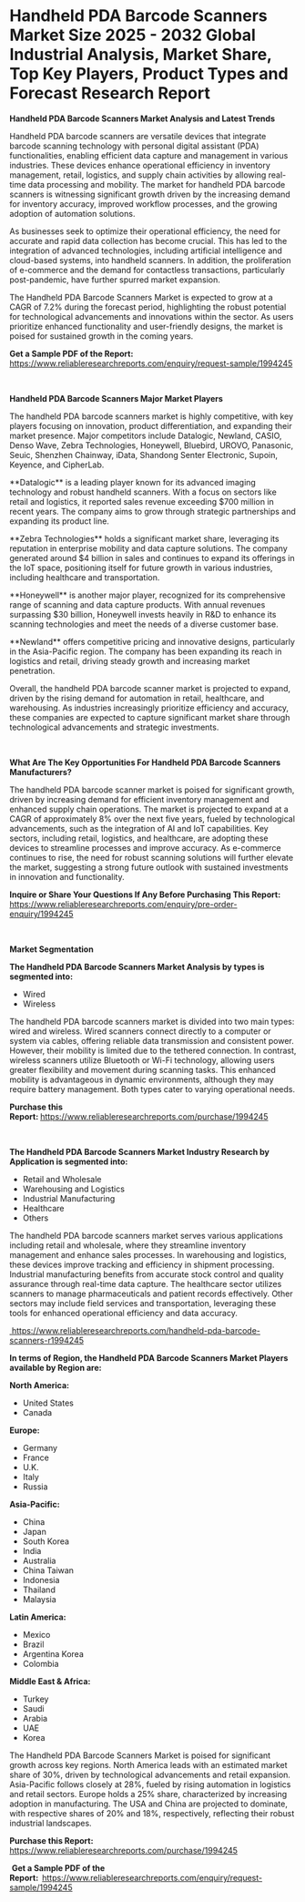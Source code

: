 <p><h1>Handheld PDA Barcode Scanners Market Size 2025 - 2032 Global Industrial Analysis, Market Share, Top Key Players, Product Types and Forecast Research Report</h1></p><p><strong>Handheld PDA Barcode Scanners Market Analysis and Latest Trends</strong></p>
<p><p>Handheld PDA barcode scanners are versatile devices that integrate barcode scanning technology with personal digital assistant (PDA) functionalities, enabling efficient data capture and management in various industries. These devices enhance operational efficiency in inventory management, retail, logistics, and supply chain activities by allowing real-time data processing and mobility. The market for handheld PDA barcode scanners is witnessing significant growth driven by the increasing demand for inventory accuracy, improved workflow processes, and the growing adoption of automation solutions.</p><p>As businesses seek to optimize their operational efficiency, the need for accurate and rapid data collection has become crucial. This has led to the integration of advanced technologies, including artificial intelligence and cloud-based systems, into handheld scanners. In addition, the proliferation of e-commerce and the demand for contactless transactions, particularly post-pandemic, have further spurred market expansion. </p><p>The Handheld PDA Barcode Scanners Market is expected to grow at a CAGR of 7.2% during the forecast period, highlighting the robust potential for technological advancements and innovations within the sector. As users prioritize enhanced functionality and user-friendly designs, the market is poised for sustained growth in the coming years.</p></p>
<p><strong>Get a Sample PDF of the Report:&nbsp;</strong> <a href="https://www.reliableresearchreports.com/enquiry/request-sample/1994245?utm_campaign=33&utm_medium=2&utm_source=Github&utm_content=ia&utm_term=12042025&utm_id=handheld-pda-barcode-scanners">https://www.reliableresearchreports.com/enquiry/request-sample/1994245</a></p>
<p>&nbsp;</p>
<p><strong>Handheld PDA Barcode Scanners Major Market Players</strong></p>
<p><p>The handheld PDA barcode scanners market is highly competitive, with key players focusing on innovation, product differentiation, and expanding their market presence. Major competitors include Datalogic, Newland, CASIO, Denso Wave, Zebra Technologies, Honeywell, Bluebird, UROVO, Panasonic, Seuic, Shenzhen Chainway, iData, Shandong Senter Electronic, Supoin, Keyence, and CipherLab.</p><p>**Datalogic** is a leading player known for its advanced imaging technology and robust handheld scanners. With a focus on sectors like retail and logistics, it reported sales revenue exceeding $700 million in recent years. The company aims to grow through strategic partnerships and expanding its product line.</p><p>**Zebra Technologies** holds a significant market share, leveraging its reputation in enterprise mobility and data capture solutions. The company generated around $4 billion in sales and continues to expand its offerings in the IoT space, positioning itself for future growth in various industries, including healthcare and transportation.</p><p>**Honeywell** is another major player, recognized for its comprehensive range of scanning and data capture products. With annual revenues surpassing $30 billion, Honeywell invests heavily in R&D to enhance its scanning technologies and meet the needs of a diverse customer base.</p><p>**Newland** offers competitive pricing and innovative designs, particularly in the Asia-Pacific region. The company has been expanding its reach in logistics and retail, driving steady growth and increasing market penetration.</p><p>Overall, the handheld PDA barcode scanner market is projected to expand, driven by the rising demand for automation in retail, healthcare, and warehousing. As industries increasingly prioritize efficiency and accuracy, these companies are expected to capture significant market share through technological advancements and strategic investments.</p></p>
<p>&nbsp;</p>
<p><strong>What Are The Key Opportunities For Handheld PDA Barcode Scanners Manufacturers?</strong></p>
<p><p>The handheld PDA barcode scanner market is poised for significant growth, driven by increasing demand for efficient inventory management and enhanced supply chain operations. The market is projected to expand at a CAGR of approximately 8% over the next five years, fueled by technological advancements, such as the integration of AI and IoT capabilities. Key sectors, including retail, logistics, and healthcare, are adopting these devices to streamline processes and improve accuracy. As e-commerce continues to rise, the need for robust scanning solutions will further elevate the market, suggesting a strong future outlook with sustained investments in innovation and functionality.</p></p>
<p><strong>Inquire or Share Your Questions If Any Before Purchasing This Report:</strong> <a href="https://www.reliableresearchreports.com/enquiry/pre-order-enquiry/1994245?utm_campaign=33&utm_medium=2&utm_source=Github&utm_content=ia&utm_term=12042025&utm_id=handheld-pda-barcode-scanners">https://www.reliableresearchreports.com/enquiry/pre-order-enquiry/1994245</a></p>
<p>&nbsp;</p>
<p><strong>Market Segmentation</strong></p>
<p><strong>The Handheld PDA Barcode Scanners Market Analysis by types is segmented into:</strong></p>
<p><ul><li>Wired</li><li>Wireless</li></ul></p>
<p><p>The handheld PDA barcode scanners market is divided into two main types: wired and wireless. Wired scanners connect directly to a computer or system via cables, offering reliable data transmission and consistent power. However, their mobility is limited due to the tethered connection. In contrast, wireless scanners utilize Bluetooth or Wi-Fi technology, allowing users greater flexibility and movement during scanning tasks. This enhanced mobility is advantageous in dynamic environments, although they may require battery management. Both types cater to varying operational needs.</p></p>
<p><strong>Purchase this Report:&nbsp;</strong><a href="https://www.reliableresearchreports.com/purchase/1994245?utm_campaign=33&utm_medium=2&utm_source=Github&utm_content=ia&utm_term=12042025&utm_id=handheld-pda-barcode-scanners">https://www.reliableresearchreports.com/purchase/1994245</a></p>
<p>&nbsp;</p>
<p><strong>The Handheld PDA Barcode Scanners Market Industry Research by Application is segmented into:</strong></p>
<p><ul><li>Retail and Wholesale</li><li>Warehousing and Logistics</li><li>Industrial Manufacturing</li><li>Healthcare</li><li>Others</li></ul></p>
<p><p>The handheld PDA barcode scanners market serves various applications including retail and wholesale, where they streamline inventory management and enhance sales processes. In warehousing and logistics, these devices improve tracking and efficiency in shipment processing. Industrial manufacturing benefits from accurate stock control and quality assurance through real-time data capture. The healthcare sector utilizes scanners to manage pharmaceuticals and patient records effectively. Other sectors may include field services and transportation, leveraging these tools for enhanced operational efficiency and data accuracy.</p></p>
<p><a href="https://www.reliableresearchreports.com/handheld-pda-barcode-scanners-r1994245?utm_campaign=33&utm_medium=2&utm_source=Github&utm_content=ia&utm_term=12042025&utm_id=handheld-pda-barcode-scanners">&nbsp;https://www.reliableresearchreports.com/handheld-pda-barcode-scanners-r1994245</a></p>
<p><strong>In terms of Region, the Handheld PDA Barcode Scanners Market Players available by Region are:</strong></p>
<p>
    <p> <strong> North America: </strong>
        <ul>
            <li>United States</li>
            <li>Canada</li>
        </ul>
        </p> 
    <p> <strong> Europe: </strong>
        <ul>
            <li>Germany</li>
            <li>France</li>
            <li>U.K.</li>
            <li>Italy</li>
            <li>Russia</li>
        </ul>
        </p> 
    <p> <strong> Asia-Pacific: </strong>
        <ul>
            <li>China</li>
            <li>Japan</li>
            <li>South Korea</li>
            <li>India</li>
            <li>Australia</li>
            <li>China Taiwan</li>
            <li>Indonesia</li>
            <li>Thailand</li>
            <li>Malaysia</li>
        </ul>
        </p> 
    <p> <strong> Latin America: </strong>
        <ul>
            <li>Mexico</li>
            <li>Brazil</li>
            <li>Argentina Korea</li>
            <li>Colombia</li>
        </ul>
        </p> 
    <p> <strong> Middle East & Africa: </strong>
        <ul>
            <li>Turkey</li>
            <li>Saudi</li>
            <li>Arabia</li>
            <li>UAE</li>
            <li>Korea</li>
        </ul>
    </p>
    </p>
<p><p>The Handheld PDA Barcode Scanners Market is poised for significant growth across key regions. North America leads with an estimated market share of 30%, driven by technological advancements and retail expansion. Asia-Pacific follows closely at 28%, fueled by rising automation in logistics and retail sectors. Europe holds a 25% share, characterized by increasing adoption in manufacturing. The USA and China are projected to dominate, with respective shares of 20% and 18%, respectively, reflecting their robust industrial landscapes.</p></p>
<p><strong>Purchase this Report: </strong><a href="https://www.reliableresearchreports.com/purchase/1994245?utm_campaign=33&utm_medium=2&utm_source=Github&utm_content=ia&utm_term=12042025&utm_id=handheld-pda-barcode-scanners">https://www.reliableresearchreports.com/purchase/1994245</a></p>
<p>&nbsp;<strong>Get a Sample PDF of the Report:&nbsp;&nbsp;</strong><a href="https://www.reliableresearchreports.com/enquiry/request-sample/1994245?utm_campaign=33&utm_medium=2&utm_source=Github&utm_content=ia&utm_term=12042025&utm_id=handheld-pda-barcode-scanners">https://www.reliableresearchreports.com/enquiry/request-sample/1994245</a></p>
<p><strong></strong></p>
<p><p></p><p></p><p></p></p>